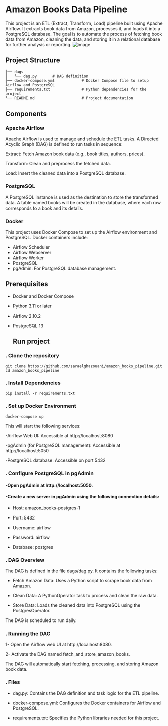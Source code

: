 # Amazon Books Data Pipeline
This project is an ETL (Extract, Transform, Load) pipeline built using Apache Airflow. It extracts book data from Amazon, processes it, and loads it into a PostgreSQL database. The goal is to automate the process of fetching book data from Amazon, cleaning the data, and storing it in a relational database for further analysis or reporting.
![image](https://github.com/user-attachments/assets/440dd7b3-92b2-42d1-b918-d22adc68c0f8)

## Project Structure
```
├── dags
│   └── dag.py       # DAG definition
├── docker-compose.yml            # Docker Compose file to setup Airflow and PostgreSQL
├── requirements.txt              # Python dependencies for the project
└── README.md                     # Project documentation
```
## Components
### Apache Airflow
Apache Airflow is used to manage and schedule the ETL tasks. A Directed Acyclic Graph (DAG) is defined to run tasks in sequence:

Extract: Fetch Amazon book data (e.g., book titles, authors, prices).

Transform: Clean and preprocess the fetched data.

Load: Insert the cleaned data into a PostgreSQL database.

### PostgreSQL
A PostgreSQL instance is used as the destination to store the transformed data. A table named books will be created in the database, where each row corresponds to a book and its details.

### Docker
This project uses Docker Compose to set up the Airflow environment and PostgreSQL. Docker containers include:

- Airflow Scheduler
- Airflow Webserver
- Airflow Worker
- PostgreSQL
- pgAdmin: For PostgreSQL database management.

## Prerequisites
- Docker and Docker Compose
- Python 3.11 or later
- Airflow 2.10.2
- PostgreSQL 13

  ## Run project
### . Clone the repository
```
git clone https://github.com/saraelghazouani/amazon_books_pipeline.git
cd amazon_books_pipeline
```
### . Install Dependencies
```
pip install -r requirements.txt
```
### . Set up Docker Environment
```
docker-compose up
```
This will start the following services:

-Airflow Web UI: Accessible at http://localhost:8080

-pgAdmin (for PostgreSQL management): Accessible at http://localhost:5050

-PostgreSQL database: Accessible on port 5432

### . Configure PostgreSQL in pgAdmin

 #### -Open pgAdmin at http://localhost:5050.

 #### -Create a new server in pgAdmin using the following connection details:

  - Host: amazon_books-postgres-1

  - Port: 5432

  - Username: airflow

  - Password: airflow

  - Database: postgres
  
### . DAG Overview
The DAG is defined in the file dags/dag.py. It contains the following tasks:

- Fetch Amazon Data: Uses a Python script to scrape book data from Amazon.

- Clean Data: A PythonOperator task to process and clean the raw data.

- Store Data: Loads the cleaned data into PostgreSQL using the PostgresOperator.

The DAG is scheduled to run daily.

### . Running the DAG
   
   1- Open the Airflow web UI at http://localhost:8080.
   
   2- Activate the DAG named fetch_and_store_amazon_books.
   
   The DAG will automatically start fetching, processing, and storing Amazon book data.

### . Files
  - dag.py: Contains the DAG definition and task logic for the ETL pipeline.
   
  - docker-compose.yml: Configures the Docker containers for Airflow and PostgreSQL.

  - requirements.txt: Specifies the Python libraries needed for this project.
